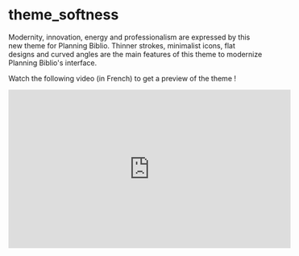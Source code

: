 # theme_softness

Modernity, innovation, energy and professionalism are expressed by this new theme for Planning Biblio.
Thinner strokes, minimalist icons, flat designs and curved angles are the main features of this theme to modernize Planning Biblio's interface.

Watch the following video (in French) to get a preview of the theme !
<iframe width="560" height="315" src="https://www.youtube.com/embed/TRYpmR6k_bw" frameborder="0" allow="accelerometer; autoplay; clipboard-write; encrypted-media; gyroscope; picture-in-picture" allowfullscreen></iframe>
